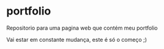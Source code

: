 # portfolio
Repositorio para uma pagina web que contém meu portfolio

Vai estar em constante mudança, este é só o começo ;)
